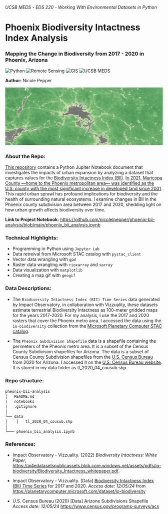 *UCSB MEDS* - *EDS 220 - Working With Environmental Datasets in Python*

# Phoenix Biodiversity Intactness Index Analysis
### Mapping the Change in Biodiversity from 2017 - 2020 in Phoenix, Arizona
![Python](https://img.shields.io/badge/Python-cornflowerblue?style=for-the-badge&logo=R) ![Remote Sensing](https://img.shields.io/badge/Remote_Sensing-green?style=for-the-badge) ![GIS](https://img.shields.io/badge/GIS-purple?style=for-the-badge)  ![UCSB MEDS](https://img.shields.io/badge/UCSB%20MEDS-blue?style=for-the-badge) 

**Author:** Nicole Pepper

<div style="text-align: left;">
  <img src="bii.jpg" alt="Image" width="900">

### About the Repo:
[This repository](https://github.com/nicolelpepper/pheonix-bii-analysis) contains a Python Jupiter Notebook document that investigates the impacts of urban expansion by analyzing a dataset that captures values for the [Biodiversity Intactness Index (BII)](https://ai4edatasetspublicassets.blob.core.windows.net/assets/pdfs/io-biodiversity/Biodiversity_Intactness_whitepaper.pdf). [In 2021, Maricopa County —home to the Phoenix metropolitan area— was identified as the U.S. county with the most significant increase in developed land since 2001](https://www.washingtonpost.com/nation/interactive/2021/land-development-urban-growth-maps/). This rapid urban sprawl has profound implications for biodiversity and the health of surrounding natural ecosystems. I examine changes in BII in the Phoenix county subdivision area between 2017 and 2020, shedding light on how urban growth affects biodiversity over time.

**Link to Project Notebook:** https://github.com/nicolelpepper/phoenix-bii-analysis/blob/main/phoenix_bii_analysis.ipynb

### Technical Highlights:
- Programming in Python using `Jupyter Lab`
- Data retreival from Microsoft STAC catalog with `pystac_client`
- Vector data wrangling with `gpd`
- Raster data wrangling with `rioxarray` and `xarray`
- Data visualization with `matplotlib`
- Creating a map gif with `geogif`

### Data Descriptions:

- The `Biodiversity Intactness Index (BII) Time Series` data generated by Impact Observatory, in collaboration with Vizzuality, these datasets estimate terrestrial Biodiversity Intactness as 100-meter gridded maps for the years 2017-2020. For my analysis, I use the 2017 and 2020 rasters that cover the Phoenix metro area. I accessed the data using the `io-biodiversity` collection from the [Microsoft Planetary Computer STAC catalog](https://planetarycomputer.microsoft.com/dataset/io-biodiversity).

- The `Pheonix Subdivision Shapefile` data is a shapefile containing the perimeters of the Pheonix metro area. It is a subset of the Census County Subdivision shapefiles for Arizona. The data is a subset of Census County Subdivision shapefiles from the [U.S. Census Bureau](https://www.census.gov/programs-surveys/acs) from 2020 for Arizona. I accessed it on the [U.S. Census Bureau website](https://www.census.gov/cgi-bin/geo/shapefiles/index.php?year=2020&layergroup=County+Subdivisions). It is stored in my data folder as tl_2020_04_cousub.shp.

### Repo structure:

```
pheonix-bii-analysis
│   README.md
|   notebooks
|   .gitignore
│
└── data 
│    │   tl_2020_04_cousub.shp
│
└─── phoenix_bii_analysis.ipynb

```

### References:
  
- Impact Observatory - Vizzuality. (2022) *Biodiversity Intactness: White Paper*, https://ai4edatasetspublicassets.blob.core.windows.net/assets/pdfs/io-biodiversity/Biodiversity_Intactness_whitepaper.pdf.

- Impact Observatory - Vizzuality. [Data] [Biodiversity Intactness Index (BII) Time Series](https://planetarycomputer.microsoft.com/dataset/io-biodiversity) for 2017 and 2020. *Access date: 12/05/24* from https://planetarycomputer.microsoft.com/dataset/io-biodiversity

- U.S. Census Bureau (2020) [Data] Arizone Subdivisions Shapefile  *Access date: 12/05/24* https://www.census.gov/programs-surveys/acs
